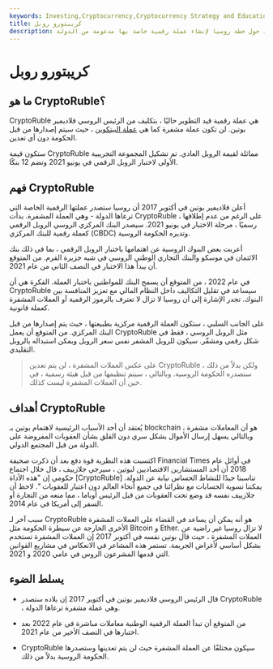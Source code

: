 ```yaml
---
keywords: Investing,Cryptocurrency,Cryptocurrency Strategy and Education,Strategy and Education
title: كريبتورو روبل
description: تعرف على المزيد حول خطة روسيا لإنشاء عملة رقمية خاصة بها مدعومة من الدولة ، CryptoRuble.
---
```


# كريبتورو روبل
## ما هو CryptoRuble؟

CryptoRuble هي عملة رقمية قيد التطوير حاليًا ، بتكليف من الرئيس الروسي فلاديمير بوتين. لن تكون عملة مشفرة كما هي [عملة البيتكوين](/cryptocurrency) ، حيث سيتم إصدارها من قبل الحكومة دون أي تعدين.

ستكون قيمة CryptoRuble مماثلة لقيمة الروبل العادي. تم تشكيل المجموعة التجريبية الأولى لاختبار الروبل الرقمي في يونيو 2021 وتضم 12 بنكًا.

## فهم CryptoRuble

أعلن فلاديمير بوتين في أكتوبر 2017 أن روسيا ستصدر عملتها الرقمية الخاصة التي ترعاها الدولة - وهي العملة المشفرة. بدأت CryptoRuble ، على الرغم من عدم إطلاقها رسميًا ، مرحلة الاختبار في يونيو 2021. سيصدر البنك المركزي الروسي الروبل الرقمي كعملة رقمية للبنك المركزي (CBDC) وتديره الحكومة الروسية.

أعربت بعض البنوك الروسية عن اهتمامها باختبار الروبل الرقمي ، بما في ذلك بنك الائتمان في موسكو والبنك التجاري الوطني الروسي في شبه جزيرة القرم. من المتوقع أن يبدأ هذا الاختبار في النصف الثاني من عام 2021.

في عام 2022 ، من المتوقع أن يسمح البنك للمواطنين باختبار العملة. الفكرة هي أن CryptoRuble سيساعد في تقليل التكاليف داخل النظام المالي مع تعزيز المنافسة بين البنوك. تجدر الإشارة إلى أن روسيا لا تزال لا تعترف بالرموز الرقمية أو العملات المشفرة كعملة قانونية.

على الجانب السلبي ، ستكون العملة الرقمية مركزية بطبيعتها ، حيث يتم إصدارها من قبل البنك المركزي. من المتوقع أن يعمل CryptoRuble مثل الروبل الروسي ، فقط في شكل رقمي ومشفّر. سيكون للروبل المشفر نفس سعر الروبل ويمكن استبداله بالروبل التقليدي.

> على عكس العملات المشفرة ، لن يتم تعدين CryptoRuble ، ولكن بدلاً من ذلك ستصدره الحكومة الروسية. وبالتالي ، سيتم تنظيمها من قبل هيئة رسمية ، في حين أن العملات المشفرة ليست كذلك.

>

## أهداف CryptoRuble

يُعتقد أن أحد الأسباب الرئيسية لاهتمام بوتين بـ blockchain هو أن المعاملات مشفرة ، وبالتالي يسهل إرسال الأموال بشكل سري دون القلق بشأن العقوبات المفروضة على الدولة من قبل المجتمع الدولي.

اكتسبت هذه النظرية قوة دفع بعد أن ذكرت صحيفة Financial Times في أوائل عام 2018 أن أحد المستشارين الاقتصاديين لبوتين ، سيرجي جلازييف ، قال خلال اجتماع حكومي إن "هذه الأداة [CryptoRuble] تناسبنا جيدًا للنشاط الحساس نيابة عن الدولة. يمكننا تسوية الحسابات مع نظرائنا في جميع أنحاء العالم دون اعتبار للعقوبات ". لاحظ أن جلازييف نفسه قد وضع تحت العقوبات من قبل الرئيس أوباما ، مما منعه من التجارة أو السفر إلى أمريكا في عام 2014.

سبب آخر لـ CryptoRuble هو أنه يمكن أن يساعد في القضاء على العملات المشفرة الأخرى الخارجة عن سيطرة الحكومة مثل Bitcoin و Ether. لا تزال روسيا غير راضية عن العملات المشفرة ، حيث قال بوتين نفسه في أكتوبر 2017 إن العملات المشفرة تستخدم بشكل أساسي لأغراض الجريمة. تستمر هذه المشاعر في الانعكاس في مشاريع القوانين التي قدمها المشرعون الروس في عامي 2020 و 2021.

## يسلط الضوء

- قال الرئيس الروسي فلاديمير بوتين في أكتوبر 2017 إن بلاده ستصدر CryptoRuble ، وهي عملة مشفرة ترعاها الدولة.

- من المتوقع أن تبدأ العملة الرقمية الوطنية معاملات مباشرة في عام 2022 بعد اختبارها في النصف الأخير من عام 2021.

- CryptoRuble سيكون مختلفًا عن العملة المشفرة حيث لن يتم تعدينها وستصدرها الحكومة الروسية بدلاً من ذلك.

